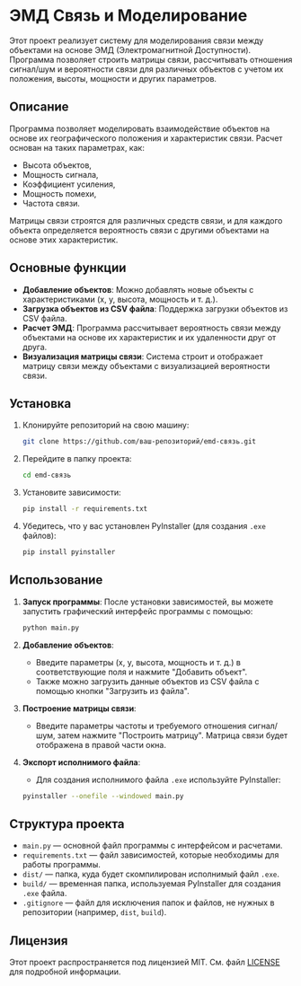 # ЭМД Связь и Моделирование

Этот проект реализует систему для моделирования связи между объектами на основе ЭМД (Электромагнитной Доступности). Программа позволяет строить матрицы связи, рассчитывать отношения сигнал/шум и вероятности связи для различных объектов с учетом их положения, высоты, мощности и других параметров.

## Описание

Программа позволяет моделировать взаимодействие объектов на основе их географического положения и характеристик связи. Расчет основан на таких параметрах, как:
- Высота объектов,
- Мощность сигнала,
- Коэффициент усиления,
- Мощность помехи,
- Частота связи.

Матрицы связи строятся для различных средств связи, и для каждого объекта определяется вероятность связи с другими объектами на основе этих характеристик.

## Основные функции

- **Добавление объектов**: Можно добавлять новые объекты с характеристиками (x, y, высота, мощность и т. д.).
- **Загрузка объектов из CSV файла**: Поддержка загрузки объектов из CSV файла.
- **Расчет ЭМД**: Программа рассчитывает вероятность связи между объектами на основе их характеристик и их удаленности друг от друга.
- **Визуализация матрицы связи**: Система строит и отображает матрицу связи между объектами с визуализацией вероятности связи.

## Установка

1. Клонируйте репозиторий на свою машину:
    ```bash
    git clone https://github.com/ваш-репозиторий/emd-связь.git
    ```

2. Перейдите в папку проекта:
    ```bash
    cd emd-связь
    ```

3. Установите зависимости:
    ```bash
    pip install -r requirements.txt
    ```

4. Убедитесь, что у вас установлен PyInstaller (для создания `.exe` файлов):
    ```bash
    pip install pyinstaller
    ```

## Использование

1. **Запуск программы**: После установки зависимостей, вы можете запустить графический интерфейс программы с помощью:
    ```bash
    python main.py
    ```

2. **Добавление объектов**:
    - Введите параметры (x, y, высота, мощность и т. д.) в соответствующие поля и нажмите "Добавить объект".
    - Также можно загрузить данные объектов из CSV файла с помощью кнопки "Загрузить из файла".

3. **Построение матрицы связи**:
    - Введите параметры частоты и требуемого отношения сигнал/шум, затем нажмите "Построить матрицу". Матрица связи будет отображена в правой части окна.

4. **Экспорт исполнимого файла**:
    - Для создания исполнимого файла `.exe` используйте PyInstaller:
    ```bash
    pyinstaller --onefile --windowed main.py
    ```

## Структура проекта

- `main.py` — основной файл программы с интерфейсом и расчетами.
- `requirements.txt` — файл зависимостей, которые необходимы для работы программы.
- `dist/` — папка, куда будет скомпилирован исполнимый файл `.exe`.
- `build/` — временная папка, используемая PyInstaller для создания `.exe` файла.
- `.gitignore` — файл для исключения папок и файлов, не нужных в репозитории (например, `dist`, `build`).

## Лицензия

Этот проект распространяется под лицензией MIT. См. файл [LICENSE](LICENSE) для подробной информации.
